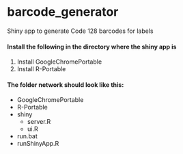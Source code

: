 # barcode_generator
Shiny app to generate Code 128 barcodes for labels

#### Install the following in the directory where the shiny app is
1. Install GoogleChromePortable
2. Install R-Portable

#### The folder network should look like this:
  +  GoogleChromePortable
+ R-Portable
+ shiny
    - server.R
    - ui.R
+ run.bat
+ runShinyApp.R
